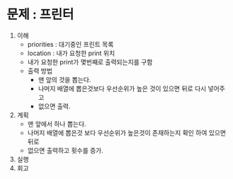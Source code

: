 # 문제 : 프린터

1. 이해
    - priorities : 대기중인 프린트 목록
    - location : 내가 요청한 print 위치
    - 내가 요청한 print가 몇번째로 출력되는지를 구함
    - 출력 방법
        - 맨 앞의 것을 뽑는다.
        - 나머지 배열에 뽑은것보다 우선순위가 높은 것이 있으면 뒤로 다시 넣어주고
        - 없으면 출력.
2. 계획
    - 맨 앞에서 하나 뽑는다.
    - 나머지 배열에 뽑은것 보다 우선순위가 높은것이 존재하는지 확인 하여 있으면 뒤로
    - 없으면 출력하고 횟수를 증가.
3. 실행
4. 회고
